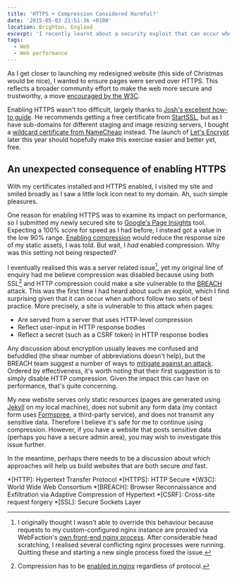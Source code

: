 ```yaml
---
title: 'HTTPS + Compression Considered Harmful?'
date: '2015-05-03 21:51:36 +0100'
location: Brighton, England
excerpt: 'I recently learnt about a security exploit that can occur when pages served over HTTPS use HTTP compression. Secure or fast, pick one?'
tags:
  - Web
  - Web performance
---
```

As I get closer to launching my redesigned website (this side of Christmas would be nice), I wanted to ensure pages were served over HTTPS. This reflects a broader community effort to make the web more secure and trustworthy, a move [encouraged by the W3C][1].

Enabling HTTPS wasn't too difficult, largely thanks to [Josh's excellent how-to guide][2]. He recommends getting a free certificate from [StartSSL][3], but as I have sub-domains for different staging and image resizing servers, I bought a [wildcard certificate from NameCheap][4] instead. The launch of [Let's Encrypt][5] later this year should hopefully make this exercise easier and better yet, free.

## An unexpected consequence of enabling HTTPS
With my certificates installed and HTTPS enabled, I visited my site and smiled broadly as I saw a little lock icon next to my domain. Ah, such simple pleasures.

One reason for enabling HTTPS was to examine its impact on performance, so I submitted my newly secured site to [Google's Page Insights][6] tool. Expecting a 100% score for speed as I had before, I instead got a value in the low 90% range. [Enabling compression][7] would reduce the response size of my static assets, I was told. But wait, I *had* enabled compression. Why was this setting not being respected?

I eventually realised this was a server related issue[^1], yet my original line of enquiry had me believe compression was disabled because using both SSL[^2] and HTTP compression could make a site vulnerable to the [BREACH][8] attack. This was the first time I had heard about such an exploit, which I find surprising given that it can occur when authors follow two sets of best practice. More precisely, a site is vulnerable to this attack when pages:

* Are served from a server that uses HTTP-level compression
* Reflect user-input in HTTP response bodies
* Reflect a secret (such as a CSRF token) in HTTP response bodies

Any discussion about encryption usually leaves me confused and befuddled (the shear number of abbreviations doesn't help), but the BREACH team suggest a number of ways to [mitigate against an attack][9]. Ordered by effectiveness, it's worth noting that their first suggestion is to simply disable HTTP compression. Given the impact this can have on performance, that's quite concerning.

My new website serves only static resources (pages are generated using [Jekyll][10] on my local machine), does not submit any form data (my contact form uses [Formspree][11], a third-party service), and does not transmit any sensitive data. Therefore I believe it's safe for me to continue using compression. However, if you have a website that posts sensitive data (perhaps you have a secure admin area), you may wish to investigate this issue further.

In the meantime, perhaps there needs to be a discussion about which approaches will help us build websites that are both secure *and* fast.

[^1]: I originally thought I wasn't able to override this behaviour because requests to my custom-configured nginx instance are proxied via WebFaction's [own front-end nginx process][12]. After considerable head scratching, I realised several conflicting nginx processes were running. Quitting these and starting a new single process fixed the issue.

[^2]: Compression has to be [enabled in nginx][13] regardless of protocol.

[1]: http://w3ctag.github.io/web-https/
[2]: https://www.joshemerson.co.uk/blog/secure-your-site
[3]: https://www.startssl.com/
[4]: https://www.namecheap.com/security/ssl-certificates/wildcard.aspx
[5]: https://letsencrypt.org
[6]: https://developers.google.com/speed/pagespeed/insights/
[7]: https://developers.google.com/speed/docs/insights/EnableCompression
[8]: https://en.wikipedia.org/wiki/BREACH_(security_exploit)
[9]: http://breachattack.com/#mitigations
[10]: http://jekyllrb.com
[11]: https://formspree.io
[12]: http://docs.webfaction.com/user-guide/websites.html#creating-a-website
[13]: http://nginx.com/resources/admin-guide/compression-and-decompression/

*[HTTP]: Hypertext Transfer Protocol
*[HTTPS]: HTTP Secure
*[W3C]: World Wide Web Consortium
*[BREACH]: Browser Reconnaissance and Exfiltration via Adaptive Compression of Hypertext
*[CSRF]: Cross-site request forgery
*[SSL]: Secure Sockets Layer
